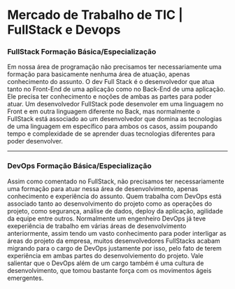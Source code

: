 # Mercado de Trabalho de TIC | FullStack e Devops

### FullStack Formação Básica/Especialização

Em nossa área de programação não precisamos ter necessariamente uma formação para basicamente nenhuma área de atuação, apenas conhecimento do assunto. O dev Full Stack é o desenvolvedor que atua tanto no Front-End de uma aplicação como no Back-End de uma aplicação. Ele precisa ter conhecimento e noções de ambas as partes para poder atuar. Um desenvolvedor FullStack pode desenvoler em uma linguagem no Front e em outra linguagem diferente no Back, mas normalmente o FullStack está associado ao um desenvolvedor que domina as tecnologias de uma linguagem em específico para ambos os casos, assim poupando tempo e complexidade de se aprender duas tecnologias diferentes para poder desenvolver.

---

### DevOps Formação Básica/Especialização

Assim como comentado no FullStack, não precisamos ter necessariamente uma formação para atuar nessa área de desenvolvimento, apenas conhecimento e experiência do assunto. Quem trabalha com DevOps está associado tanto ao desenvolvimento do projeto como as operações do projeto, como segurança, análise de dados, deploy da aplicação, agilidade da equipe entre outros. Normalmente um engenheiro DevOps já teve exeperiência de trabalho em várias áreas de desenvolvimento anteriormente, assim tendo um vasto conhecimento para poder interligar as áreas do projeto da empresa, muitos desenvolvedores FullStacks acabam migrando para o cargo de DevOps justamente por isso, pelo fato de terem experiência em ambas partes do desenvolviemento do projeto. Vale salientar que o DevOps além de um cargo também é uma cultura de desenvolvimento, que tomou bastante força com os movimentos ágeis emergentes.